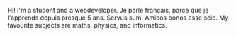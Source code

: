 Hi! 
I'm a student and a webdeveloper.
Je parle français, parce que je l'apprends depuis presque 5 ans.
Servus sum. Amicos bonos esse scio.
My favourite subjects are maths, physics, and informatics.
